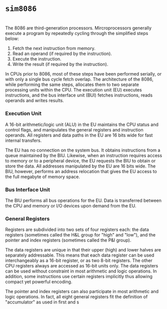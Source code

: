 # `sim8086` 

#

The 8086 are third-generation processors. 
Mircroprocessors generally execute a program by repeatedly cycling through the simplified steps below:

1. Fetch the next instruction from memory.
2. Read an operand (if required by the instruction).
3. Execute the instruction.
4. Write the result (if required by the instruction).

In CPUs prior to 8086, most of these steps have been performed serially, or with only a single bus cycle fetch overlap.
The architecture of the 8086, while performing the same steps, allocates them to two separate processing units within the CPU.
The execution unit (EU) executes instructions, and the bus interface unit (BUI) fetches instructions, reads operands and writes results. 

### Execution Unit

A 16-bit arithmetic/logic unit (ALU) in the EU maintains the CPU status and control flags, and manipulates the general registers and instruction operands. 
All registers and data paths in the EU are 16 bits wide for fast internal transfers.

The EU has no connection on the system bus. It obtains instructions from a queue maintained by the BIU. 
Likewise, when an instruction requires access to memory or to a peripheral device, the EU requests the BIU to obtain or store the data.
All addresses manipulated by the EU are 16 bits wide.
The BIU, however, performs an address relocation that gives the EU access to the full megabyte of memory space.

### Bus Interface Unit

The BIU performs all bus operations for the EU.
Data is transferred between the CPU and memory or I/O devices upon demand from the EU. 

### General Registers

Registers are subdivided into two sets of four registers each: the data registers (sometimes called the H&L group for "high" and "low"), and the pointer and index registers (sometimes called the P&I group).

The data registers are unique in that their upper (high) and lower halves are separately addressable.
This means that each data register can be used interchangeably as a 16-bit register, or as two 8-bit registers.
The other CPU registers always are accessed as 16-bit units only. 
The data registers can be used without constraint in most arithmetic and logic operations.
In addition, some instructions use certain registers implicitly thus allowing compact yet powerful encoding.

The pointer and index registers can also participate in most arithmetic and logic operations.
In fact, all eight general registers fit the definition of "accumulator" as used in first and s